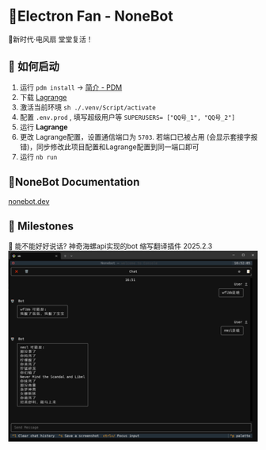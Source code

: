 # 💎Electron Fan - NoneBot

🎃新时代·电风扇 堂堂复活！

## 🎋 如何启动

1. 运行 `pdm install`  -> [简介 - PDM](https://pdm-project.org/zh-cn/latest/)
2. 下载 [Lagrange](https://github.com/LagrangeDev/Lagrange.Core)
3. 激活当前环境 `sh ./.venv/Script/activate`
4. 配置 `.env.prod` , 填写超级用户等 `SUPERUSERS= ["QQ号_1", "QQ号_2"]`
5. 运行 **Lagrange**
6. 更改 Lagrange配置，设置通信端口为 `5703`. 若端口已被占用 (会显示套接字报错)，同步修改此项目配置和Lagrange配置到同一端口即可
7. 运行 `nb run`

## 🌈NoneBot Documentation

[nonebot.dev](nonebot.dev)

## 🎀 Milestones

🍒 能不能好好说话? 神奇海螺api实现的bot 缩写翻译插件 2025.2.3
![nbnhhsh_plugin.png](./static/nbnhhsh_plugin.png)
